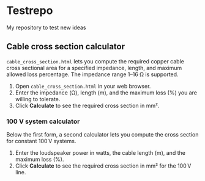 # Testrepo

My repository to test new ideas

## Cable cross section calculator

`cable_cross_section.html` lets you compute the required copper cable cross sectional area for a specified impedance, length, and maximum allowed loss percentage. The impedance range 1–16 Ω is supported.

1. Open `cable_cross_section.html` in your web browser.
2. Enter the impedance (Ω), length (m), and the maximum loss (%) you are willing to tolerate.
3. Click **Calculate** to see the required cross section in mm².

### 100 V system calculator

Below the first form, a second calculator lets you compute the cross section for constant 100 V systems.
1. Enter the loudspeaker power in watts, the cable length (m), and the maximum loss (%).
2. Click **Calculate** to see the required cross section in mm² for the 100 V line.
